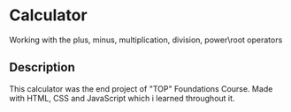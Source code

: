 # Calculator

Working with the plus, minus, multiplication, division, power\root operators

## Description

This calculator was the end project of "TOP" Foundations Course.
Made with HTML, CSS and JavaScript which i learned throughout it.
